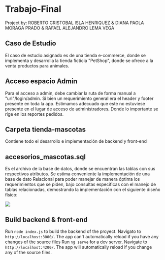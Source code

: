 # Trabajo-Final
Project by: ROBERTO CRISTOBAL ISLA HENRIQUEZ & DIANA PAOLA MORAGA PRADO & RAFAEL ALEJANDRO LEMA VEGA

## Caso de Estudio
  El caso de estudio asignado es de una tienda e-commerce, donde se implementa y desarrolla la tienda ficticia "PetShop", donde se ofrece a la venta productos para animales.
  
## Acceso espacio Admin
  Para el acceso a admin, debe cambiar la ruta de forma manual a "url"/login/admin.
  Si bien un requerimiento general era el header y footer presente en toda la app. Estimamos adecuado que este no estuviese presente en el lugar de acceso de administradores. Donde lo importante se rige en los reportes pedidos.

## Carpeta tienda-mascotas
  Contiene todo el desarrollo e implementación de backend y front-end 

## accesorios_mascotas.sql
  Es el archivo de la base de datos, donde se encuentran las tablas con sus respectivos atributos. 
  Se estima conveniente la implementación de una base de dato Relacional para poder manejar de manera óptima los requerimientos que se piden, bajo consultas específicas con el manejo de tablas relacionadas, demostrando la implementación con el siguiente diseño físico: 
  
  ![](https://i.imgur.com/8m9VtwL.png)

## Build backend & front-end

Run `node index.js` to build the backend of the proyect. Navigato to `http://localhost:3000/`. The app can't automatically reload if you have any changes of the source files
Run `ng serve` for a dev server. Navigate to `http://localhost:4200/`. The app will automatically reload if you change any of the source files.

